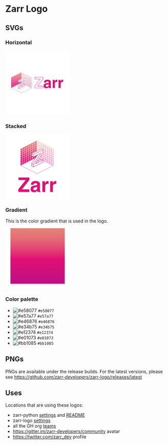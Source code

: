 # Zarr Logo

## SVGs

### Horizontal
<img src="zarr-pink-horizontal.svg" alt="horizontal version of the zarr logo" style="width:200px"/>

### Stacked
<img src="zarr-pink-stacked.svg" alt="stacked version of the zarr logo" style="width:200px"/>

### Gradient
This is the color gradient that is used in the logo.
<img src="zarr-gradient.svg" alt="background gradient for zarr logo" style="width:200px"/>

### Color palette

* ![#e58077](https://via.placeholder.com/15/e58077/000000?text=+) `#e58077`
* ![#e57a77](https://via.placeholder.com/15/e57a77/000000?text=+) `#e57a77`
* ![#e46876](https://via.placeholder.com/15/e46876/000000?text=+) `#e46876`
* ![#e34b75](https://via.placeholder.com/15/e34b75/000000?text=+) `#e34b75`
* ![#e12374](https://via.placeholder.com/15/e12374/000000?text=+) `#e12374`
* ![#e01073](https://via.placeholder.com/15/e01073/000000?text=+) `#e01073`
* ![#bb1085](https://via.placeholder.com/15/bb1085/000000?text=+) `#bb1085`

## PNGs

PNGs are available under the release builds. For the latest versions,
please see https://github.com/zarr-developers/zarr-logo/releases/latest

## Uses

Locations that are using these logos:
* zarr-python [settings](https://github.com/zarr-developers/zarr-python/settings) and [README](https://github.com/zarr-developers/zarr-python/blob/master/README.md)
* zarr-logo [settings](https://github.com/zarr-developers/zarr-logo/settings)
* all the GH org [teams](https://github.com/orgs/zarr-developers/teams)
* https://gitter.im/zarr-developers/community avatar
* https://twitter.com/zarr_dev profile
